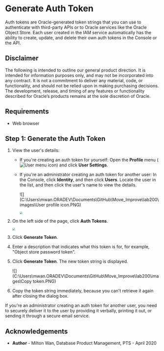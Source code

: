 # Generate Auth Token #

Auth tokens are Oracle-generated token strings that you can use to authenticate with third-party APIs or to Oracle services like the Oracle Object Store. Each user created in the IAM service automatically has the ability to create, update, and delete their own auth tokens in the Console or the API.

## Disclaimer ##
The following is intended to outline our general product direction. It is intended for information purposes only, and may not be incorporated into any contract. It is not a commitment to deliver any material, code, or functionality, and should not be relied upon in making purchasing decisions. The development, release, and timing of any features or functionality described for Oracle’s products remains at the sole discretion of Oracle.

## Requirements ##

- Web browser


## Step 1: Generate the Auth Token ##

1. View the user's details:

   - If you're creating an auth token for yourself: Open the **Profile** menu (![User menu icon](https://docs.cloud.oracle.com/en-us/iaas/Content/Resources/Images/usermenu.png)) and click **User Settings**.

   - If you're an administrator creating an auth token for another user: In the Console, click **Identity**, and then click **Users**. Locate the user in the list, and then click the user's name to view the details.

     ![](C:\Users\mwan.ORADEV\Documents\GitHub\Move_Improve\lab200\images\User profile icon.PNG)

     <img src="C:\Users\mwan.ORADEV\Documents\GitHub\Move_Improve\lab200\images\User settings.PNG" style="zoom:50%;" />

2. On the left side of the page, click **Auth Tokens**.

   <img src="C:\Users\mwan.ORADEV\Documents\GitHub\Move_Improve\lab200\images\Generate token.PNG" style="zoom:50%;" />

3. Click **Generate Token**.

4. Enter a description that indicates what this token is for, for example, "Object store password token".

5. Click **Generate Token**.
   The new token string is displayed.

   ![](C:\Users\mwan.ORADEV\Documents\GitHub\Move_Improve\lab200\images\Copy token.PNG)

6. Copy the token string immediately, because you can't retrieve it again after closing the dialog box.

If you're an administrator creating an auth token for another user, you need to securely deliver it to the user by providing it verbally, printing it out, or sending it through a secure email service.



## Acknowledgements ##

- **Author** - Milton Wan, Database Product Management, PTS - April 2020

